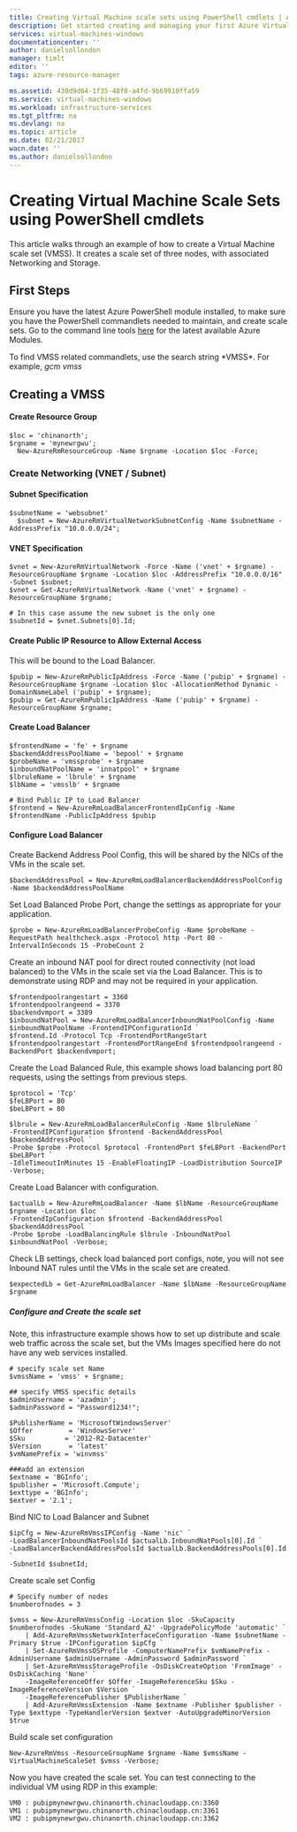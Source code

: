 ```yaml
---
title: Creating Virtual Machine scale sets using PowerShell cmdlets | Azure
description: Get started creating and managing your first Azure Virtual Machine Scale Sets using Azure PowerShell cmdlets
services: virtual-machines-windows
documentationcenter: ''
author: danielsollondon
manager: timlt
editor: ''
tags: azure-resource-manager

ms.assetid: 430d9d64-1f35-48f0-a4fd-9b69910ffa59
ms.service: virtual-machines-windows
ms.workload: infrastructure-services
ms.tgt_pltfrm: na
ms.devlang: na
ms.topic: article
ms.date: 02/21/2017
wacn.date: ''
ms.author: danielsollondon
---
```


# Creating Virtual Machine Scale Sets using PowerShell cmdlets
This article walks through an example of how to create a Virtual Machine scale set (VMSS). It creates a scale set of three nodes, with associated Networking and Storage.

## First Steps
Ensure you have the latest Azure PowerShell module installed, to make sure you have the PowerShell commandlets needed to maintain, and create scale sets.
Go to the command line tools [here](http://aka.ms/webpi-azps) for the latest available Azure Modules.

To find VMSS related commandlets, use the search string \*VMSS\*. For example, _gcm *vmss*_

## Creating a VMSS
#### Create Resource Group
```
$loc = 'chinanorth';
$rgname = 'mynewrgwu';
  New-AzureRmResourceGroup -Name $rgname -Location $loc -Force;
```

### Create Networking (VNET / Subnet)
#### Subnet Specification
```
$subnetName = 'websubnet'
  $subnet = New-AzureRmVirtualNetworkSubnetConfig -Name $subnetName -AddressPrefix "10.0.0.0/24";
```

#### VNET Specification
```
$vnet = New-AzureRmVirtualNetwork -Force -Name ('vnet' + $rgname) -ResourceGroupName $rgname -Location $loc -AddressPrefix "10.0.0.0/16" -Subnet $subnet;
$vnet = Get-AzureRmVirtualNetwork -Name ('vnet' + $rgname) -ResourceGroupName $rgname;

# In this case assume the new subnet is the only one
$subnetId = $vnet.Subnets[0].Id;
```

#### Create Public IP Resource to Allow External Access
This will be bound to the Load Balancer.

```
$pubip = New-AzureRmPublicIpAddress -Force -Name ('pubip' + $rgname) -ResourceGroupName $rgname -Location $loc -AllocationMethod Dynamic -DomainNameLabel ('pubip' + $rgname);
$pubip = Get-AzureRmPublicIpAddress -Name ('pubip' + $rgname) -ResourceGroupName $rgname;
```

#### Create Load Balancer
```
$frontendName = 'fe' + $rgname
$backendAddressPoolName = 'bepool' + $rgname
$probeName = 'vmssprobe' + $rgname
$inboundNatPoolName = 'innatpool' + $rgname
$lbruleName = 'lbrule' + $rgname
$lbName = 'vmsslb' + $rgname

# Bind Public IP to Load Balancer
$frontend = New-AzureRmLoadBalancerFrontendIpConfig -Name $frontendName -PublicIpAddress $pubip
```

#### Configure Load Balancer
Create Backend Address Pool Config, this will be shared by the NICs of the VMs in the scale set.

```
$backendAddressPool = New-AzureRmLoadBalancerBackendAddressPoolConfig -Name $backendAddressPoolName
```

Set Load Balanced Probe Port, change the settings as appropriate for your application.

```
$probe = New-AzureRmLoadBalancerProbeConfig -Name $probeName -RequestPath healthcheck.aspx -Protocol http -Port 80 -IntervalInSeconds 15 -ProbeCount 2
```

Create an inbound NAT pool for direct routed connectivity (not load balanced) to the VMs in the scale set via the Load Balancer. This is to demonstrate using RDP and may not be required in your application.

```
$frontendpoolrangestart = 3360
$frontendpoolrangeend = 3370
$backendvmport = 3389
$inboundNatPool = New-AzureRmLoadBalancerInboundNatPoolConfig -Name $inboundNatPoolName -FrontendIPConfigurationId `
$frontend.Id -Protocol Tcp -FrontendPortRangeStart $frontendpoolrangestart -FrontendPortRangeEnd $frontendpoolrangeend -BackendPort $backendvmport;
```

Create the Load Balanced Rule, this example shows load balancing port 80 requests, using the settings from previous steps.

```
$protocol = 'Tcp'
$feLBPort = 80
$beLBPort = 80

$lbrule = New-AzureRmLoadBalancerRuleConfig -Name $lbruleName `
-FrontendIPConfiguration $frontend -BackendAddressPool $backendAddressPool `
-Probe $probe -Protocol $protocol -FrontendPort $feLBPort -BackendPort $beLBPort `
-IdleTimeoutInMinutes 15 -EnableFloatingIP -LoadDistribution SourceIP -Verbose;
```

Create Load Balancer with configuration.

```
$actualLb = New-AzureRmLoadBalancer -Name $lbName -ResourceGroupName $rgname -Location $loc `
-FrontendIpConfiguration $frontend -BackendAddressPool $backendAddressPool `
-Probe $probe -LoadBalancingRule $lbrule -InboundNatPool $inboundNatPool -Verbose;
```

Check  LB settings, check load balanced port configs, note, you will not see Inbound NAT rules until the VMs in the scale set are created.

```
$expectedLb = Get-AzureRmLoadBalancer -Name $lbName -ResourceGroupName $rgname
```

##### Configure and Create the scale set
Note, this infrastructure example shows how to set up distribute and scale web traffic across the scale set, but the VMs Images specified here do not have any web services installed.

```
# specify scale set Name
$vmssName = 'vmss' + $rgname;

## specify VMSS specific details
$adminUsername = 'azadmin';
$adminPassword = "Password1234!";

$PublisherName = 'MicrosoftWindowsServer'
$Offer         = 'WindowsServer'
$Sku          = '2012-R2-Datacenter'
$Version       = 'latest'
$vmNamePrefix = 'winvmss'

###add an extension
$extname = 'BGInfo';
$publisher = 'Microsoft.Compute';
$exttype = 'BGInfo';
$extver = '2.1';
```

Bind NIC to Load Balancer and Subnet

```
$ipCfg = New-AzureRmVmssIPConfig -Name 'nic' `
-LoadBalancerInboundNatPoolsId $actualLb.InboundNatPools[0].Id `
-LoadBalancerBackendAddressPoolsId $actualLb.BackendAddressPools[0].Id `
-SubnetId $subnetId;
```

Create scale set Config

```
# Specify number of nodes
$numberofnodes = 3

$vmss = New-AzureRmVmssConfig -Location $loc -SkuCapacity $numberofnodes -SkuName 'Standard_A2' -UpgradePolicyMode 'automatic' `
    | Add-AzureRmVmssNetworkInterfaceConfiguration -Name $subnetName -Primary $true -IPConfiguration $ipCfg `
    | Set-AzureRmVmssOSProfile -ComputerNamePrefix $vmNamePrefix -AdminUsername $adminUsername -AdminPassword $adminPassword `
    | Set-AzureRmVmssStorageProfile -OsDiskCreateOption 'FromImage' -OsDiskCaching 'None' `
    -ImageReferenceOffer $Offer -ImageReferenceSku $Sku -ImageReferenceVersion $Version `
    -ImageReferencePublisher $PublisherName `
    | Add-AzureRmVmssExtension -Name $extname -Publisher $publisher -Type $exttype -TypeHandlerVersion $extver -AutoUpgradeMinorVersion $true
```

Build scale set configuration

```
New-AzureRmVmss -ResourceGroupName $rgname -Name $vmssName -VirtualMachineScaleSet $vmss -Verbose;
```

Now you have created the scale set. You can test connecting to the individual VM using RDP in this example:

```
VM0 : pubipmynewrgwu.chinanorth.chinacloudapp.cn:3360
VM1 : pubipmynewrgwu.chinanorth.chinacloudapp.cn:3361
VM2 : pubipmynewrgwu.chinanorth.chinacloudapp.cn:3362
```